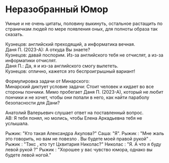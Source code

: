 <!--?title Неразобранный Юмор -->

# Неразобранный Юмор

Умные и не очень цитаты, половину выкинуть, остальное растащить по страничкам людей по мере появления оных,
для полноты образа так сказать.

Кузнецов: английский преходящий, а информатика вечная.  
Даня П. (2023-А): А откуда Вы знаете?  
Кузнецов: давай поспорим. Из-за английского тебя не отчислят, а из-за информатики отчислят.  
Даня П.: Да, я и из-за английского смогу вылететь.  
Кузнецов: отлично, кажется это беспроигрышный вариант!

Формулировка задачи от Минарского:  
Минарский диктует условие задачи:
Стоит человек и кидает во все стороны пончики.
Мимо пробегает Даня П. (2023-А), который не любит пончики и не хочет,
чтобы они попали в него, как найти параболу безопасности для Дани?

Анатолий Валерьевич слушает ответ на поставленный вопрос.  
АВ: Я тебя понял, но молись, чтобы Елена Аркадьевна тебя не услышала.

Рыжик: "Кто такая Александра Акулова?"
Саша: "Я".
Рыжик : "Мне жаль это говорить, но вам не повезло . Вы будете моей правой рукой" .
Рыжик : "Тэкс , кто тут Цхвитария Николас?"
Николас : "Я. А что я буду левой рукой ?"
Рыжик : "Хорошее у вас чувство юмора, однако вы будете левой ногой."


